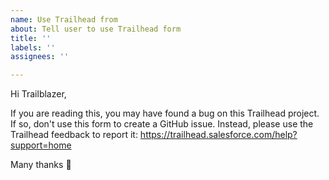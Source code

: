 ```yaml
---
name: Use Trailhead from
about: Tell user to use Trailhead form
title: ''
labels: ''
assignees: ''

---
```


Hi Trailblazer,

If you are reading this, you may have found a bug on this Trailhead project.
If so, don't use this form to create a GitHub issue.
Instead, please use the Trailhead feedback to report it:
https://trailhead.salesforce.com/help?support=home

Many thanks 🐻
